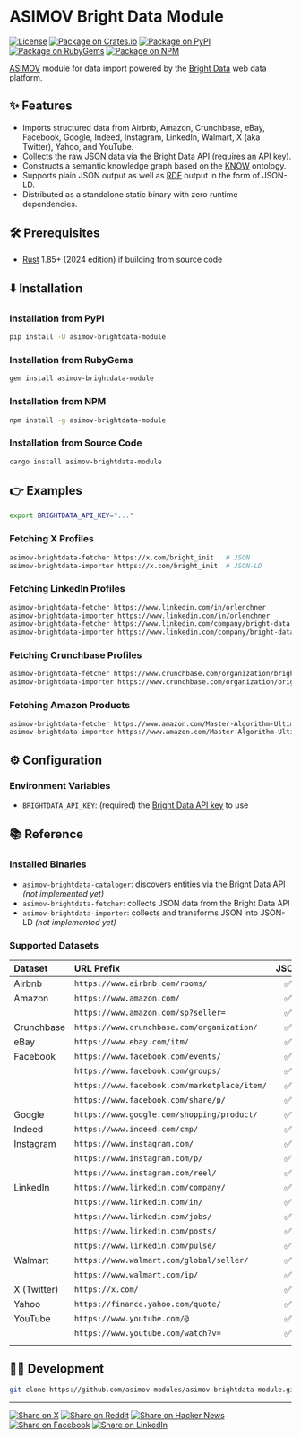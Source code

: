 # ASIMOV Bright Data Module

[![License](https://img.shields.io/badge/license-Public%20Domain-blue.svg)](https://unlicense.org)
[![Package on Crates.io](https://img.shields.io/crates/v/asimov-brightdata-module.svg)](https://crates.io/crates/asimov-brightdata-module)
[![Package on PyPI](https://img.shields.io/pypi/v/asimov-brightdata-module.svg)](https://pypi.org/project/asimov-brightdata-module)
[![Package on RubyGems](https://img.shields.io/gem/v/asimov-brightdata-module.svg)](https://rubygems.org/gems/asimov-brightdata-module)
[![Package on NPM](https://img.shields.io/npm/v/asimov-brightdata-module.svg)](https://npmjs.com/package/asimov-brightdata-module)

[ASIMOV] module for data import powered by the [Bright Data] web data platform.

## ✨ Features

- Imports structured data from Airbnb, Amazon, Crunchbase, eBay, Facebook,
  Google, Indeed, Instagram, LinkedIn, Walmart, X (aka Twitter), Yahoo, and
  YouTube.
- Collects the raw JSON data via the Bright Data API (requires an API key).
- Constructs a semantic knowledge graph based on the [KNOW] ontology.
- Supports plain JSON output as well as [RDF] output in the form of JSON-LD.
- Distributed as a standalone static binary with zero runtime dependencies.

## 🛠️ Prerequisites

- [Rust] 1.85+ (2024 edition) if building from source code

## ⬇️ Installation

### Installation from PyPI

```bash
pip install -U asimov-brightdata-module
```

### Installation from RubyGems

```bash
gem install asimov-brightdata-module
```

### Installation from NPM

```bash
npm install -g asimov-brightdata-module
```

### Installation from Source Code

```bash
cargo install asimov-brightdata-module
```

## 👉 Examples

```bash
export BRIGHTDATA_API_KEY="..."
```

### Fetching X Profiles

```bash
asimov-brightdata-fetcher https://x.com/bright_init   # JSON
asimov-brightdata-importer https://x.com/bright_init  # JSON-LD
```

### Fetching LinkedIn Profiles

```bash
asimov-brightdata-fetcher https://www.linkedin.com/in/orlenchner
asimov-brightdata-importer https://www.linkedin.com/in/orlenchner
asimov-brightdata-fetcher https://www.linkedin.com/company/bright-data
asimov-brightdata-importer https://www.linkedin.com/company/bright-data
```

### Fetching Crunchbase Profiles

```bash
asimov-brightdata-fetcher https://www.crunchbase.com/organization/brightdata
asimov-brightdata-importer https://www.crunchbase.com/organization/brightdata
```

### Fetching Amazon Products

```bash
asimov-brightdata-fetcher https://www.amazon.com/Master-Algorithm-Ultimate-Learning-Machine/dp/0465094279
asimov-brightdata-importer https://www.amazon.com/Master-Algorithm-Ultimate-Learning-Machine/dp/0465094279
```

## ⚙ Configuration

### Environment Variables

- `BRIGHTDATA_API_KEY`: (required) the [Bright Data API key] to use

## 📚 Reference

### Installed Binaries

- `asimov-brightdata-cataloger`: discovers entities via the Bright Data API
  _(not implemented yet)_
- `asimov-brightdata-fetcher`: collects JSON data from the Bright Data API
- `asimov-brightdata-importer`: collects and transforms JSON into JSON-LD
  _(not implemented yet)_

### Supported Datasets

| Dataset                       | URL Prefix                                   |             JSON             |             RDF              |
|:------------------------------|:---------------------------------------------|:----------------------------:|:----------------------------:|
| Airbnb                        | `https://www.airbnb.com/rooms/`              |              ✅               |              ✅               |
| Amazon                        | `https://www.amazon.com/`                    |              ✅               |              ✅               |
| &nbsp;                        | `https://www.amazon.com/sp?seller=`          |              ✅               |              ✅               |
| Crunchbase                    | `https://www.crunchbase.com/organization/`   |              ✅               |              ✅               |
| eBay                          | `https://www.ebay.com/itm/`                  |              ✅               |              ✅               |
| Facebook                      | `https://www.facebook.com/events/`           |              ✅               |              ✅               |
| &nbsp;                        | `https://www.facebook.com/groups/`           |              ✅               |              ✅               |
| &nbsp;                        | `https://www.facebook.com/marketplace/item/` |              ✅               |              ✅               |
| &nbsp;                        | `https://www.facebook.com/share/p/`          |              ✅               |              ✅               |
| Google                        | `https://www.google.com/shopping/product/`   |              ✅               |              ✅               |
| Indeed                        | `https://www.indeed.com/cmp/`                |              ✅               |              ✅               |
| Instagram                     | `https://www.instagram.com/`                 |              ✅               |              ✅               |
| &nbsp;                        | `https://www.instagram.com/p/`               |              ✅               |              ✅               |
| &nbsp;                        | `https://www.instagram.com/reel/`            |              ✅               |              ✅               |
| LinkedIn                      | `https://www.linkedin.com/company/`          |              ✅               |              ✅               |
| &nbsp;                        | `https://www.linkedin.com/in/`               |              ✅               |              ✅               |
| &nbsp;                        | `https://www.linkedin.com/jobs/`             |              ✅               |              ✅               |
| &nbsp;                        | `https://www.linkedin.com/posts/`            |              ✅               |              ✅               |
| &nbsp;                        | `https://www.linkedin.com/pulse/`            |              ✅               |              ✅               |
| Walmart                       | `https://www.walmart.com/global/seller/`     |              ✅               |              ✅               |
| &nbsp;                        | `https://www.walmart.com/ip/`                |              ✅               |              ✅               |
| X (Twitter)                   | `https://x.com/`                             |              ✅               |              ✅               |
| Yahoo                         | `https://finance.yahoo.com/quote/`           |              ✅               |              ✅               |
| YouTube                       | `https://www.youtube.com/@`                  |              ✅               |              ✅               |
| &nbsp;                        | `https://www.youtube.com/watch?v=`           |              ✅               |              ✅               |
| <img width="100" height="1"/> | <img width="550" height="1"/>                | <img width="50" height="1"/> | <img width="50" height="1"/> |

## 👨‍💻 Development

```bash
git clone https://github.com/asimov-modules/asimov-brightdata-module.git
```

---

[![Share on X](https://img.shields.io/badge/share%20on-x-03A9F4?logo=x)](https://x.com/intent/post?url=https://github.com/asimov-modules/asimov-brightdata-module&text=asimov-brightdata-module)
[![Share on Reddit](https://img.shields.io/badge/share%20on-reddit-red?logo=reddit)](https://reddit.com/submit?url=https://github.com/asimov-modules/asimov-brightdata-module&title=asimov-brightdata-module)
[![Share on Hacker News](https://img.shields.io/badge/share%20on-hn-orange?logo=ycombinator)](https://news.ycombinator.com/submitlink?u=https://github.com/asimov-modules/asimov-brightdata-module&t=asimov-brightdata-module)
[![Share on Facebook](https://img.shields.io/badge/share%20on-fb-1976D2?logo=facebook)](https://www.facebook.com/sharer/sharer.php?u=https://github.com/asimov-modules/asimov-brightdata-module)
[![Share on LinkedIn](https://img.shields.io/badge/share%20on-linkedin-3949AB?logo=linkedin)](https://www.linkedin.com/sharing/share-offsite/?url=https://github.com/asimov-modules/asimov-brightdata-module)

[ASIMOV]: https://github.com/asimov-platform
[Bright Data]: https://brightdata.com/products/web-scraper
[Bright Data API key]: https://docs.brightdata.com/general/account/api-token
[JSON-LD]: https://json-ld.org
[KNOW]: https://github.com/know-ontology
[NPM]: https://npmjs.org
[Python]: https://python.org
[RDF]: https://github.com/rust-rdf
[Ruby]: https://ruby-lang.org
[Rust]: https://rust-lang.org
